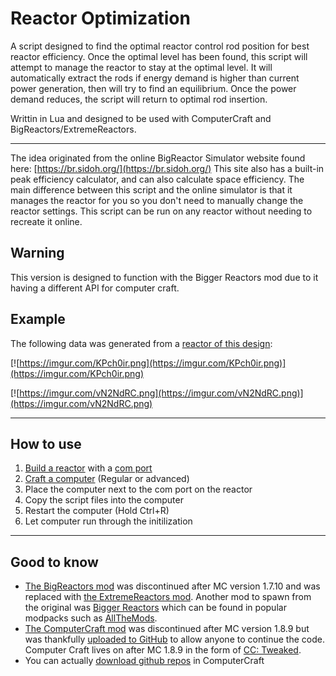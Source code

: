 # Reactor Optimization

A script designed to find the optimal reactor control rod position for best reactor efficiency. Once the optimal level has been found, this script will attempt to manage the reactor to stay at the optimal level. It will automatically extract the rods if energy demand is higher than current power generation, then will try to find an equilibrium. Once the power demand reduces, the script will return to optimal rod insertion.

Writtin in Lua and designed to be used with ComputerCraft and BigReactors/ExtremeReactors.
* * *
The idea originated from the online BigReactor Simulator website found here: [https://br.sidoh.org/](https://br.sidoh.org/)
This site also has a built-in peak efficiency calculator, and can also calculate space efficiency. The main difference between this script and the online simulator is that it manages the reactor for you so you don't need to manually change the reactor settings. This script can be run on any reactor without needing to recreate it online.

## Warning
This version is designed to function with the Bigger Reactors mod due to it having a different API for computer craft.

## Example

The following data was generated from a [reactor of this design](https://br.sidoh.org/#reactor-design?length=3&width=3&height=3&activelyCooled=false&controlRodInsertion=0&layout=XCXCXCXCX):


[![https://imgur.com/KPch0ir.png](https://imgur.com/KPch0ir.png)](https://imgur.com/KPch0ir.png)

[![https://imgur.com/vN2NdRC.png](https://imgur.com/vN2NdRC.png)](https://imgur.com/vN2NdRC.png)

* * *

## How to use
1. [Build a reactor](https://biggerseries.net/en/biggerreactors) with a [com port](https://ftbwiki.org/Reactor_Computer_Port)
2. [Craft a computer](https://www.computercraft.info/) (Regular or advanced)
3. Place the computer next to the com port on the reactor
4. Copy the script files into the computer
5. Restart the computer (Hold Ctrl+R)
6. Let computer run through the initilization

* * *
## Good to know

- [The BigReactors mod](https://www.curseforge.com/minecraft/mc-mods/big-reactors) was discontinued after MC version 1.7.10 and was replaced with [the ExtremeReactors mod](https://www.curseforge.com/minecraft/mc-mods/extreme-reactors). Another mod to spawn from the original was [Bigger Reactors](https://www.curseforge.com/minecraft/mc-mods/biggerreactors) which can be found in popular modpacks such as [AllTheMods](https://www.curseforge.com/minecraft/modpacks/all-the-mods-8).
- [The ComputerCraft mod](https://www.curseforge.com/minecraft/mc-mods/computercraft) was discontinued after MC version 1.8.9 but was thankfully [uploaded to GitHub](https://github.com/dan200/ComputerCraft) to allow anyone to continue the code. Computer Craft lives on after MC 1.8.9 in the form of [CC: Tweaked](https://www.curseforge.com/minecraft/mc-mods/cc-tweaked).
- You can actually [download github repos](http://www.computercraft.info/forums2/index.php?/topic/4072-github-repository-downloader/) in ComputerCraft
